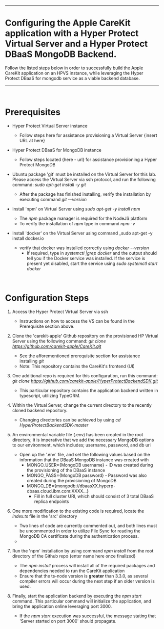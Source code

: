 - - - -
# Configuring the Apple CareKit application with a Hyper Protect Virtual Server and a Hyper Protect DBaaS MongoDB Backend.
Follow the listed steps below in order to successfully build the Apple CareKit application on an HPVS instance, while leveraging the Hyper Protect DBaaS for mongodb service as a viable backend database. 
- - - -

<br/>

# Prerequisites
	
* Hyper Protect Virtual Server instance
	* Follow steps here for assistance provisioning a Virtual Server {insert URL at here}

* Hyper Protect DBaaS for MongoDB instance
	* Follow steps located {here - url} for assistance provisioning a Hyper Protect MongoDB

* Ubuntu package 'git' must be installed on the Virtual Server for this lab. Please access the Virtual Server via ssh protocol, and run the following command: _sudo apt-get install -y git_
	* After the package has finished installing, verify the installation by executing command _git --version_

* Install 'npm' on Virtual Server using  _sudo apt-get -y install npm_
	* The _npm_ package manager is required for the NodeJS platform
	* To verify the installation of _npm_ type in command _npm -v_

* Install 'docker' on the Virtual Server using command _sudo apt-get -y install docker.io
	
	* verify that docker was installed correctly using _docker --version_
		* If required, type in _systemctl |grep docker_ and the output should tell you if the Docker service was installed. If the service is present yet disabled, start the service using  _sudo systemctl start docker_


<br/>

# Configuration Steps

1. Access the Hyper Protect Virtual Server via ssh
	* Instructions on how to access the VS can be found in the Prerequisite section above.


2. Clone the 'carekit-apple' Github repository on the provisioned HP Virtual Server using the following command: _git clone https://github.com/carekit-apple/CareKit.git_
	* See the afforementioned prerequisite section for assistance installing _git_
	* Note: This repository contains the CareKit's frontend (UI)


3. One additional repo is required for this configuration, run this command: _git clone https://github.com/carekit-apple/HyperProtectBackendSDK.git_
	* This particular repository contains the application backend written in typescript, utilizing TypeORM.


4. Within the Virtual Server, change the current directory to the recently cloned backend repository.
	* Changing directories can be achieved by using _cd HyperProtectBackendSDK-master_


5. An environmental variable file (.env) has been created in the root directory, it is imperative that we add the necessary MongoDB options to our environment, which includes; username, password, and db uri
	* Open up the '.env' file, and set the following values based on the information that the DBaaS MongoDB instance was created with
		* MONGO_USER={MongoDB username} - ID was created during the provisioning of the DBaaS instance
		* MONGO_PASS={MongoDB password} - Password was also created during the provisioning of MongoDB
		* MONGO_DB={mongodb://dbaasXX.hyperp-dbaas.cloud.ibm.com:XXXX...}
			* Fill in full cluster URI, which should consist of 3 total DBaaS replica endpoints


6. One more modification to the existing code is required, locate the _index.ts_ file in the 'src' directory
	* Two lines of code are currently commented out, and both lines must be uncommented in order to utilize File Sync for reading the MongoDB CA certificate during the authentication process.
	* 

7. Run the 'npm' installation by using command _npm install_ from the root directory of the Github repo {enter name here once finalized}
	* The _npm install_ process will install all of the required packages and dependencies needed to run the CareKit application
	* Ensure that the ts-node version is **greater** than 3.3.0, as several compiler errors will occur during the next step if an older version is used.


8. Finally, start the application backend by executing the _npm start_ command. This particular command will initialize the application, and bring the application online leveraging port 3000. 
	* If the _npm start_ execution was successful, the message stating that 'Server started on port 3000' should propagate.



